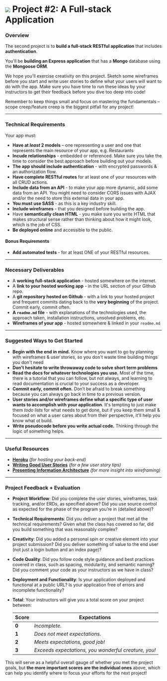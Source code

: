 # ![](https://ga-dash.s3.amazonaws.com/production/assets/logo-9f88ae6c9c3871690e33280fcf557f33.png) Project #2: A Full-stack Application

### Overview

The second project is to **build a full-stack RESTful application** that includes **authentication**.

You'll be **building an Express application** that has a **Mongo** database using the **Mongoose ORM**.

We hope you'll exercise creativity on this project. Sketch some wireframes before you start and write user stories to define what your users will want to do with the app. Make sure you have time to run these ideas by your instructors to get their feedback before you dive too deep into code!

Remember to keep things small and focus on mastering the fundamentals – scope creep/feature creep is the biggest pitfall for any project!

---

### Technical Requirements

Your app must:

* **Have at _least_ 2 models** – one representing a user and one that represents the main resource of your app, e.g. Restaurants
* **Incude relationships** - embedded or referenced. Make sure you take the time to consider the best approach before building out your models.
* **The app should include authentication** - with encrypted passwords & an authorization flow.
* **Have complete RESTful routes** for at least one of your resources with all CRUD actions.
* **Include data from an API** - to make your app more dynamic, add some data from an API. You might need to consider CORS issues with AJAX and/or the need to store this external data in your app.
* **You must use SASS** - as this is a key industry skill.
* **Include wireframes** - that you designed before building the app.
* Have **semantically clean HTML** - you make sure you write HTML that makes structural sense rather than thinking about how it might look, which is the job of CSS.
* **Be deployed online** and accessible to the public.

#### Bonus Requirements
* **Add automated tests** - for at least ONE of your RESTful resources.

---

### Necessary Deliverables

* A **working full-stack application** - hosted somewhere on the internet.
* A **link to your hosted working app** - in the URL section of your Github repo.
* A **git repository hosted on Github** - with a link to your hosted project and frequent commits dating back to the **very beginning** of the project. Commit early, commit often.
* **A `readme.md` file** - with explanations of the technologies used, the approach taken, installation instructions, unsolved problems, etc.
* **Wireframes of your app** - hosted somewhere & linked in your `readme.md`

---

### Suggested Ways to Get Started

* **Begin with the end in mind.** Know where you want to go by planning with wireframes & user stories, so you don't waste time building things you don't need
* **Don’t hesitate to write throwaway code to solve short term problems**
* **Read the docs for whatever technologies you use.** Most of the time, there is a tutorial that you can follow, but not always, and learning to read documentation is crucial to your success as a developer.
* **Commit early, commit often.** Don’t be afraid to break something because you can always go back in time to a previous version.
* **User stories and/or wireframes define what a specific type of user wants to accomplish with your application**. It's tempting to just make them _todo lists_ for what needs to get done, but if you keep them small & focused on what a user cares about from their perspective, it'll help you know what ot build.
* **Write pseudocode before you write actual code.** Thinking through the logic of something helps.

---

### Useful Resources

* **[Heroku](http://www.heroku.com)** _(for hosting your back-end)_
* **[Writing Good User Stories](http://www.mariaemerson.com/user-stories/)** _(for a few user story tips)_
* **[Presenting Information Architecture](http://webstyleguide.com/wsg3/3-information-architecture/4-presenting-information.html)** _(for more insight into wireframing)_

---

### Project Feedback + Evaluation

* __Project Workflow__: Did you complete the user stories, wireframes, task tracking, and/or ERDs, as specified above? Did you use source control as expected for the phase of the program you’re in (detailed above)?

* __Technical Requirements__: Did you deliver a project that met all the technical requirements? Given what the class has covered so far, did you build something that was reasonably complex?

* __Creativity__: Did you added a personal spin or creative element into your project submission? Did you deliver something of value to the end user (not just a login button and an index page)?

* __Code Quality__: Did you follow code style guidance and best practices covered in class, such as spacing, modularity, and semantic naming? Did you comment your code as your instructors as we have in class?

* __Deployment and Functionality__: Is your application deployed and functional at a public URL? Is your application free of errors and incomplete functionality?

* __Total__: Your instructors will give you a total score on your project between:

    Score | Expectations
    ----- | ------------
    **0** | _Incomplete._
    **1** | _Does not meet expectations._
    **2** | _Meets expectations, good job!_
    **3** | _Exceeds expectations, you wonderful creature, you!_

This will serve as a helpful overall gauge of whether you met the project goals, but __the more important scores are the individual ones__ above, which can help you identify where to focus your efforts for the next project!
